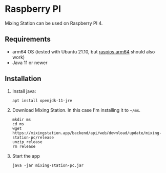 # Raspberry PI

Mixing Station can be used on Raspberry PI 4.

## Requirements

- arm64 OS (tested with Ubuntu 21.10, but [raspios arm64](https://downloads.raspberrypi.org/raspios_arm64/images/)
  should also work)
- Java 11 or newer

## Installation

1. Install java:
   ```
   apt install openjdk-11-jre
   ```

2. Download Mixing Station. In this case I'm installing it to `~/ms`.
   ```
   mkdir ms
   cd ms
   wget https://mixingstation.app/backend/api/web/download/update/mixing-station-pc/release
   unzip release
   rm release
   ```

3. Start the app
   ```
   java -jar mixing-station-pc.jar
   ```